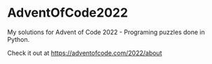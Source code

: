 # AdventOfCode2022

My solutions for Advent of Code 2022 - Programing puzzles done in Python.

Check it out at https://adventofcode.com/2022/about
